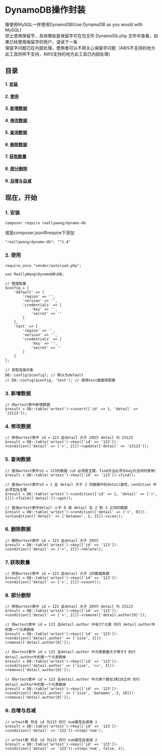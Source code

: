 # DynamoDB操作封装
像使用MySQL一样使用DynamoDB(Use DynamoDB as you would with MySQL)  
禁止使用保留字，具体哪些是保留字可在包文件 DynamoDb.php 文件中查看，如果已经使用保留字的用户，请读下一条  
保留字问题已在内部处理，使用者可以不用关心保留字问题（AWS不支持的地方此工具同样不支持，AWS支持的地方此工具已内部处理）  


## 目录
#### 1. [安装](#1)
#### 2. [使用](#2)
#### 3. [新增数据](#3)
#### 4. [修改数据](#4)
#### 5. [查询数据](#5)
#### 6. [删除数据](#6)
#### 7. [获取数量](#7)
#### 8. [部分删除](#8)
#### 9. [自增与自减](#9)

## 现在，开始

### <span id = "1">1. 安装</span>

```
composer require reallywang/dynamo-db
```
或是composer.json中require下添加
```
"reallywang/dynamo-db": "^1.4"
```

### <span id = "2">2. 使用</span>
```
require_once "vendor/autoload.php";

use ReallyWang\DynamoDB\DB;

// 整理配置
$config = [
    'default' => [
        'region' => '',
        'version' => '',
        'credentials' => [
            'key' => '',
            'secret' => ''
        ]
    ],
    'test' => [
        'region' => '',
        'version' => '',
        'credentials' => [
            'key' => '',
            'secret' => ''
        ]
    ]
];

// 获取连接对象
DB::config($config); // 默认为default
// DB::config($config, 'test'); // 使用test数据库配置
```
### <span id = "3">3. 新增数据</span>
```
// 向wrtest表中新增数据
$result = DB::table('wrtest')->insert(['id' => 1, 'detail' => '23123']);
```
### <span id = "4">4. 修改数据</span>
```
// 修改wrtest表中 id = 123 且detail 大于 2的行 detail 为 23123
$result = DB::table('wrtest')->key(['id' => '123'])->condition(['detail' => ['>', 2]])->update(['detail' => '23123']);
```
### <span id = "5">5. 查询数据</span>
```
// 查询wrtest表中id = 123的数据（id 必须是主键，find方法必须与key方法同时使用）
$result = DB::table('wrtest')->key(['id' => '123'])->find();

// 查询wrtest表中id = 1 且 detail 大于 2 的数据中的detail属性，condition 中必须包括主键
$result = DB::table('wrtest')->condition(['id' => 1, 'detail' => ['>', 2]])->field(['detail'])->get();

// 查询wrtest表中detail 小于 0 或 detail 在 2 和 3 之间的数据
$result = DB::table('wrtest')->condition(['detail' => ['<', 0]])->orCondition(['detail' => ['between', 2, 3]])->scan();
```
### <span id = "6">6. 删除数据</span>
```
// 删除wrtest表中 id = 123 且detail 大于 2的行
$result = DB::table('wrtest')->key(['id' => '123'])->condition(['detail' => ['>', 2]])->delete();
```
### <span id = "7">7. 获取数量</span>
```
// 获取wrtest表中 id = 123 且detail 大于 2的数据条数
$result = DB::table('wrtest')->key(['id' => '123'])->condition(['detail' => ['>', 2]])->count();
```
### <span id = "8">8. 部分删除</span>
```
// 修改wrtest表中 id = 123 且detail 大于 2的行 detail 为 23123
$result = DB::table('wrtest')->key(['id' => '123'])->condition(['detail' => ['>', 2]])->remove(['detail.author[0]']);

// 将wrtest表中 id = 123 且detail.author 中有3个元素 的行 detail.author中的第一个元素删掉
$result = DB::table('wrtest')->key(['id' => '123'])->condition(['detail.author' => ['size', 3]])->remove(['detail.author[0]']);

// 将wrtest表中 id = 123 且detail.author 中元素数量大于等于3 的行 detail.author中的第一个元素删掉
$result = DB::table('wrtest')->key(['id' => '123'])->condition(['detail.author' => ['size', '>=', 3]])->remove(['detail.author[0]']);

// 将wrtest表中 id = 123 且detail.author 中元素个数在3和10之间 的行 detail.author中的第一个元素删掉
$result = DB::table('wrtest')->key(['id' => '123'])->condition(['detail.author' => ['size', 'between', 3, 10]])->remove(['detail.author[0]']);
```
### <span id = "9">9. 自增与自减</span>
```
// wrtest表 符合 id 为123 的行 num属性会递增 1
$result = DB::table('wrtest')->key(['id' => '123'])->condition(['detail' => '123'])->step('num');

// wrtest表 符合 id 为123 的行 num属性会递减 2
$result = DB::table('wrtest')->key(['id' => '123'])->condition(['detail' => '123'])->step('num', false, 2);
```
